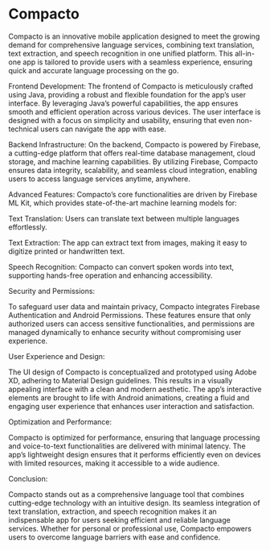# Compacto

Compacto is an innovative mobile application designed to meet the growing demand for comprehensive language services, combining text translation, text extraction, and speech recognition in one unified platform. This all-in-one app is tailored to provide users with a seamless experience, ensuring quick and accurate language processing on the go.

Frontend Development:
The frontend of Compacto is meticulously crafted using Java, providing a robust and flexible foundation for the app’s user interface. By leveraging Java’s powerful capabilities, the app ensures smooth and efficient operation across various devices. The user interface is designed with a focus on simplicity and usability, ensuring that even non-technical users can navigate the app with ease.

Backend Infrastructure:
On the backend, Compacto is powered by Firebase, a cutting-edge platform that offers real-time database management, cloud storage, and machine learning capabilities. By utilizing Firebase, Compacto ensures data integrity, scalability, and seamless cloud integration, enabling users to access language services anytime, anywhere.

Advanced Features:
Compacto’s core functionalities are driven by Firebase ML Kit, which provides state-of-the-art machine learning models for:

Text Translation: Users can translate text between multiple languages effortlessly.

Text Extraction: The app can extract text from images, making it easy to digitize printed or handwritten text.

Speech Recognition: Compacto can convert spoken words into text, supporting hands-free operation and enhancing accessibility.

Security and Permissions:

To safeguard user data and maintain privacy, Compacto integrates Firebase Authentication and Android Permissions. These features ensure that only authorized users can access sensitive functionalities, and permissions are managed dynamically to enhance security without compromising user experience.

User Experience and Design:

The UI design of Compacto is conceptualized and prototyped using Adobe XD, adhering to Material Design guidelines. This results in a visually appealing interface with a clean and modern aesthetic. The app’s interactive elements are brought to life with Android animations, creating a fluid and engaging user experience that enhances user interaction and satisfaction.

Optimization and Performance:

Compacto is optimized for performance, ensuring that language processing and voice-to-text functionalities are delivered with minimal latency. The app’s lightweight design ensures that it performs efficiently even on devices with limited resources, making it accessible to a wide audience.

Conclusion:

Compacto stands out as a comprehensive language tool that combines cutting-edge technology with an intuitive design. Its seamless integration of text translation, extraction, and speech recognition makes it an indispensable app for users seeking efficient and reliable language services. Whether for personal or professional use, Compacto empowers users to overcome language barriers with ease and confidence.

